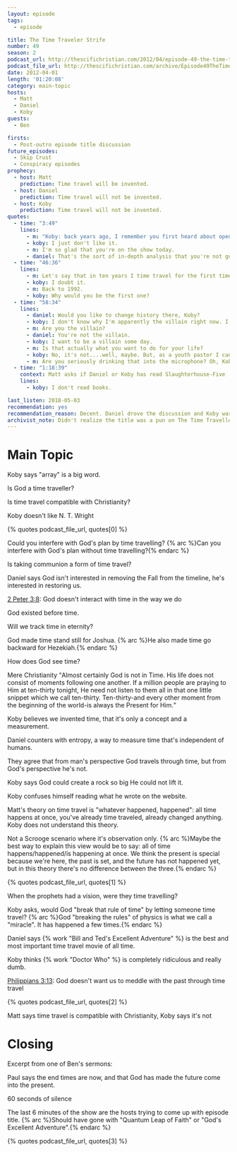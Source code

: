 ```yaml
---
layout: episode
tags:
  - episode

title: The Time Traveler Strife
number: 49
season: 2
podcast_url: http://thescifichristian.com/2012/04/episode-49-the-time-traveler-strife/
podcast_file_url: http://thescifichristian.com/archive/Episode49TheTimeTravelerStrife.mp3
date: 2012-04-01
length: '01:20:08'
category: main-topic
hosts:
  - Matt
  - Daniel
  - Koby 
guests:
  - Ben

firsts:
  - Post-outro episode title discussion
future_episodes: 
  - Skip Crust
  - Conspiracy episodes
prophecy:
  - host: Matt
    prediction: Time travel will be invented.
  - host: Daniel
    prediction: Time travel will not be invented.
  - host: Koby
    prediction: Time travel will not be invented.
quotes:
  - time: "3:49"
    lines:
      - m: "Koby: back years ago, I remember you first heard about open theism, and you got so mad. Tell me why."
      - koby: I just don't like it.
      - m: I'm so glad that you're on the show today.
      - daniel: That's the sort of in-depth analysis that you're not going to find on a lot of other podcasts out there in the Christian sector.
  - time: "46:36"
    lines:
      - m: Let's say that in ten years I time travel for the first time.
      - koby: I doubt it.
      - m: Back to 1992.
      - koby: Why would you be the first one?
  - time: "58:34"
    lines:
      - daniel: Would you like to change history there, Koby?
      - koby: I don't know why I'm apparently the villain right now. I don't get it.
      - m: Are you the villain?
      - daniel: You're not the villain.
      - koby: I want to be a villain some day.
      - m: Is that actually what you want to do for your life?
      - koby: No, it's not....well, maybe. But, as a youth pastor I can't say that. So no. Nope. I always want to be a good guy. *slurp*
      - m: Are you seriously drinking that into the microphone? Oh, Koby.
  - time: "1:18:39"
    context: Matt asks if Daniel or Koby has read Slaughterhouse-Five
    lines:
      - koby: I don't read books.

last_listen: 2018-05-03
recommendation: yes
recommendation_reason: Decent. Daniel drove the discussion and Koby was Koby.
archivist_note: Didn't realize the title was a pun on The Time Traveller's Wife until the post-outro scene.
---
```

# Main Topic

Koby says "array" is a big word.

Is God a time traveller? 

Is time travel compatible with Christianity? 

Koby doesn't like N. T. Wright

{% quotes podcast_file_url, quotes[0] %}

Could you interfere with God's plan by time travelling? {% arc %}Can you interfere with God's plan without time travelling?{% endarc %}

Is taking communion a form of time travel? 

Daniel says God isn't interested in removing the Fall from the timeline, he's interested in restoring us.

[2 Peter 3:8](https://www.biblegateway.com/passage/?search=2+Peter+3%3A8&version=ESV): God doesn't interact with time in the way we do

God existed before time.

Will we track time in eternity?

God made time stand still for Joshua. {% arc %}He also made time go backward for Hezekiah.{% endarc %}

How does God see time? 

<div class="quote">
  <span class="quote-context is-size-6">Mere Christianity</span>
  <q data-name="C. S. Lewis">Almost certainly God is not in Time. His life does not consist of moments following one another. If a million people are praying to Him at ten-thirty tonight, He need not listen to them all in that one little snippet which we call ten-thirty. Ten-thirty-and every other moment from the beginning of the world-is always the Present for Him.</q>
</div>

Koby believes we invented time, that it's only a concept and a measurement.

Daniel counters with entropy, a way to measure time that's independent of humans. 

They agree that from man's perspective God travels through time, but from God's perspective he's not. 

Koby says God could create a rock so big He could not lift it.

Koby confuses himself reading what he wrote on the website.

Matt's theory on time travel is "whatever happened, happened": all time happens at once, you've already time traveled, already changed anything. Koby does not understand this theory.

Not a Scrooge scenario where it's observation only. 
{% arc %}Maybe the best way to explain this view would be to say: all of time happens/happened/is happening at once. We think the present is special because we're here, the past is set, and the future has not happened yet, but in this theory there's no difference between the three.{% endarc %}

{% quotes podcast_file_url, quotes[1] %}

When the prophets had a vision, were they time travelling? 

Koby asks, would God "break that rule of time" by letting someone time travel? 
{% arc %}God "breaking the rules" of physics is what we call a "miracle". It has happened a few times.{% endarc %}

Daniel says {% work "Bill and Ted's Excellent Adventure" %} is the best and most important time travel movie of all time.

Koby thinks {% work "Doctor Who" %} is completely ridiculous and really dumb.

[Philippians 3:13](https://www.biblegateway.com/passage/?search=Philippians+3%3A13&version=ESV): God doesn't want us to meddle with the past through time travel

{% quotes podcast_file_url, quotes[2] %}

Matt says time travel is compatible with Christianity, Koby says it's not


# Closing
Excerpt from one of Ben's sermons:

Paul says the end times are now, and that God has made the future come into the present.

60 seconds of silence 

The last 6 minutes of the show are the hosts trying to come up with episode title. {% arc %}Should have gone with "Quantum Leap of Faith" or "God's Excellent Adventure".{% endarc %}

{% quotes podcast_file_url, quotes[3] %}